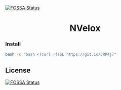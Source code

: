 [![FOSSA Status](https://app.fossa.com/api/projects/git%2Bgithub.com%2Fgrvxs%2FNVelox.svg?type=shield)](https://app.fossa.com/projects/git%2Bgithub.com%2Fgrvxs%2FNVelox?ref=badge_shield)

<div align="center">
  <h1>NVelox</h1>
</div>

### Install

```bash
bash -c "bash <(curl -fsSL https://git.io/JRP4j)"
```


## License
[![FOSSA Status](https://app.fossa.com/api/projects/git%2Bgithub.com%2Fgrvxs%2FNVelox.svg?type=large)](https://app.fossa.com/projects/git%2Bgithub.com%2Fgrvxs%2FNVelox?ref=badge_large)